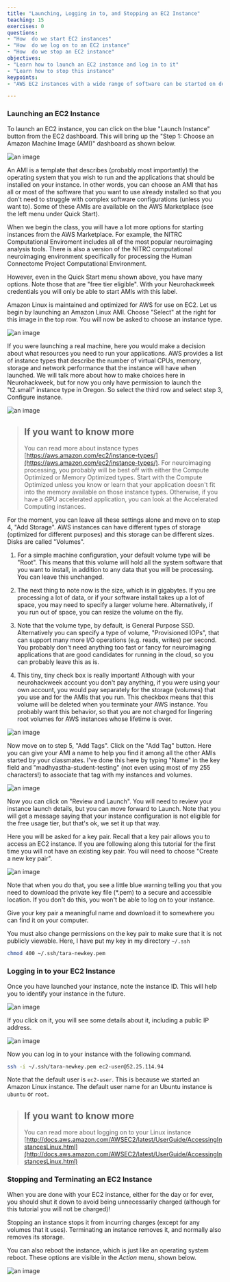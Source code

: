 ```yaml
---
title: "Launching, Logging in to, and Stopping an EC2 Instance"
teaching: 15 
exercises: 0 
questions:
- "How  do we start EC2 instances"
- "How  do we log on to an EC2 instance"
- "How  do we stop an EC2 instance"
objectives: 
- "Learn how to launch an EC2 instance and log in to it"
- "Learn how to stop this instance"
keypoints: 
- "AWS EC2 instances with a wide range of software can be started on demand"

---
```



### Launching an EC2 Instance

To launch an EC2 instance, you can click on the blue "Launch Instance"
button from the EC2 dashboard. This will bring up the "Step 1: Choose
an Amazon Machine Image (AMI)" dashboard as shown below.

![an image]({{site.root}}/fig/Step1AMI.png)

An AMI is a template that describes (probably most importantly) the
operating system that you wish to run and the applications that should
be installed on your instance. In other words, you can choose an AMI
that has all or most of the software that you want to use already
installed so that you don't need to struggle with complex software
configurations (unless you want to). Some of these AMIs are available
on the AWS Marketplace (see the left menu under Quick Start).

When we begin the class, you will have a lot more options for starting
instances from the AWS Marketplace. For example, the NITRC
Computational Enviroment includes all of the most popular neuroimaging
analysis tools. There is also a version  of the NITRC computational
neuroimaging environment specifically for processing the
Human Connectome Project Computational Environment. 

However, even in the Quick Start menu shown above, you have many
options. Note those that are "free tier eligible". With your
Neurohackweek credentials you will only be able to start AMIs with
this label.

Amazon Linux is maintained and optimized for AWS for use on EC2. Let
us begin by launching an Amazon Linux AMI. Choose "Select" at the
right for this image in the top row. You will now be asked to choose
an instance type.

![an image]({{site.root}}/fig/Step1AMI.png)

If you were launching a real machine, here you would make a decision
about what resources you need to run your applications. AWS provides a
list of instance types that describe the number of virtual CPUs,
memory, storage and network performance that the instance will have
when launched. We will talk more about how to make choices here in
Neurohackweek, but for now you only have permission to launch the
"t2.small" instance type in Oregon. So select the third row and
select step 3, Configure instance. 

![an image]({{site.root}}/fig/Step2Type.png)

>## If you want to know more 
>You can read more about instance types 
>[https://aws.amazon.com/ec2/instance-types/](https://aws.amazon.com/ec2/instance-types/).
>For neuroimaging processing, you probably will be best off with
>either the Compute Optimized or Memory Optimized types. Start with
>the Compute Optimized unless you know or learn that your application
>doesn't fit into the memory available on those instance
>types. Otherwise, if you have a GPU accelerated application, you can
>look at the Accelerated Computing instances.


For the moment, you can leave all these settings alone and move on to
step 4, "Add Storage". AWS instances can have different types of
storage (optimized for different purposes) and this storage can be
different sizes. Disks are called "Volumes". 

1. For a simple machine configuration, your default volume type will
   be "Root". This means that this volume will hold all the system
   software that you want to install, in addition to any data that you
   will be processing. You can leave this unchanged.

2. The next thing to note now is the size, which is in
   gigabytes. If you are processing a lot of data, or if your software
   install takes up a lot of space, you may need to specify a larger
   volume here. Alternatively, if you run out of space, you can resize
   the volume on the fly.

3. Note that the volume type, by default, is General Purpose
   SSD. Alternatively you can specify a type of volume, "Provisioned
   IOPs", that can support many more I/O operations (e.g. reads,
   writes) per second. You probably don't need anything too fast or
   fancy for neuroimaging applications that are good candidates for
   running in the cloud, so you can probably leave this as is.

4. This tiny, tiny check box is really important! Although with your
   neurohackweek account you don't pay anything, if you were using
   your own account, you would pay separately for the storage
   (volumes) that you use and for the AMIs that you run. This checkbox
   means that this volume will be deleted when you terminate your AWS
   instance. You probably want this behavior, so that you are not
   charged for lingering root volumes for AWS instances whose lifetime
   is over.

![an image]({{site.root}}/fig/Step4Storage.png)

Now move on to step 5, "Add Tags". Click on the "Add Tag" button.
Here you can give your AMI a name to help you find it among all the
other AMIs started by your classmates. I've done this here by typing
"Name" in the key field and "madhyastha-student-testing" (not even
using most of my 255 characters!) to associate that tag with my
instances and volumes.

![an image]({{site.root}}/fig/Step5Tags.png)

Now you can click on "Review and Launch".
You will need to review your instance launch details, but you can move
forward to Launch. Note that you will get a message saying that your
instance configuration is not eligible for the free usage tier, but
that's ok, we set it up that way.

Here you will be asked for a key pair. Recall that a key pair allows
you to access an EC2 instance. If you are following along this
tutorial for the first time you will not have an existing key
pair. You will need to choose "Create a new key pair".

![an image]({{site.root}}/fig/KeyPair.png)

Note that when you do that, you see a little blue warning telling you
that you need to download the private key file (*.pem) to a secure and
accessible location. If you don't do this, you won't be able to log on
to your instance.

Give your key pair a meaningful name  and download it to somewhere you
can find it on your computer.

You must also change permissions on the key pair to make sure that it
is not publicly viewable. Here, I have put my key in my directory `~/.ssh`

```bash
chmod 400 ~/.ssh/tara-newkey.pem
```
### Logging in to your EC2 Instance

Once you have launched your instance, note the instance ID. This will
help you to identify your instance in the future. 

![an image]({{site.root}}/fig/InstanceID.png)

If you click on it, 
you will see some details about it, including a public IP address. 

![an image]({{site.root}}/fig/IPaddress.png)

Now you can log in to your instance with the following command.

```bash
ssh -i ~/.ssh/tara-newkey.pem ec2-user@52.25.114.94
```
Note that the default user is `ec2-user`. This is because we started
an Amazon Linux instance. The default user name for an Ubuntu instance
is `ubuntu` or `root`.


>## If you want to know more 
>You can read more about logging on to your Linux instance
>[http://docs.aws.amazon.com/AWSEC2/latest/UserGuide/AccessingInstancesLinux.html](http://docs.aws.amazon.com/AWSEC2/latest/UserGuide/AccessingInstancesLinux.html)

### Stopping and Terminating an EC2 Instance
When you are done with your EC2 instance, either for the day or for
ever, you should shut it down to avoid being unnecessarily charged
(although for this tutorial you will not be charged)!

Stopping an instance stops it from incurring charges (except for any
volumes that it uses). Terminating an instance removes it, and
normally also removes its storage.

You can also reboot the instance, which is just like an operating
system reboot. These options are visible in the *Action* menu,
shown below.

![an image]({{site.root}}/fig/ActionsIn.png)
